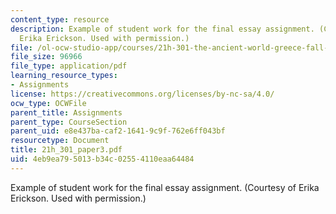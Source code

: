 ```yaml
---
content_type: resource
description: Example of student work for the final essay assignment. (Courtesy of
  Erika Erickson. Used with permission.)
file: /ol-ocw-studio-app/courses/21h-301-the-ancient-world-greece-fall-2004/4eb9ea795013b34c02554110eaa64484_21h_301_paper3.pdf
file_size: 96966
file_type: application/pdf
learning_resource_types:
- Assignments
license: https://creativecommons.org/licenses/by-nc-sa/4.0/
ocw_type: OCWFile
parent_title: Assignments
parent_type: CourseSection
parent_uid: e8e437ba-caf2-1641-9c9f-762e6ff043bf
resourcetype: Document
title: 21h_301_paper3.pdf
uid: 4eb9ea79-5013-b34c-0255-4110eaa64484
---
```

Example of student work for the final essay assignment. (Courtesy of Erika Erickson. Used with permission.)